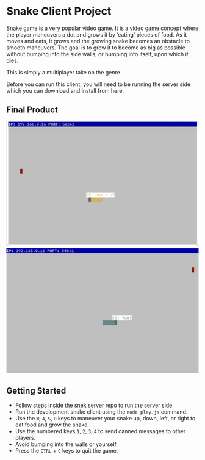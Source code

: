 # Snake Client Project

Snake game is a very popular video game. It is a video game concept where the player maneuvers a dot and grows it by ‘eating’ pieces of food. As it moves and eats, it grows and the growing snake becomes an obstacle to smooth maneuvers. The goal is to grow it to become as big as possible without bumping into the side walls, or bumping into itself, upon which it dies.

This is simply a multiplayer take on the genre.

Before you can run this client, you will need to be running the server side which you can download and install from here. 

## Final Product

![Snake Game Image](image1.png)
![Snake Game Image2](/../snake%20image/image2.png)


## Getting Started

- Follow steps inside the snek server repo to run the server side
- Run the development snake client using the `node play.js` command.
- Use the `W`, `A`, `S`, `D` keys to maneuver your snake up, down, left, or right to eat food and grow the snake. 
- Use the numbered keys `1`, `2`, `3`, `4` to send canned messages to other players. 
- Avoid bumping into the walls or yourself.
- Press the `CTRL` + `C` keys to quit the game. 